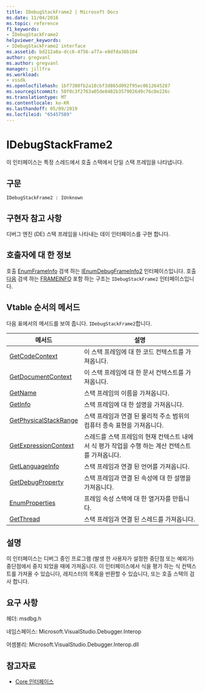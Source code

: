 ```yaml
---
title: IDebugStackFrame2 | Microsoft Docs
ms.date: 11/04/2016
ms.topic: reference
f1_keywords:
- IDebugStackFrame2
helpviewer_keywords:
- IDebugStackFrame2 interface
ms.assetid: bd212a6a-dcc6-4756-a77a-e8dfda38b104
author: gregvanl
ms.author: gregvanl
manager: jillfra
ms.workload:
- vssdk
ms.openlocfilehash: 1bf7380fb2a18cbf3d865d092f95ec0612645287
ms.sourcegitcommit: 50f0c3f2763a05de8482b3579026d9c76c0e226c
ms.translationtype: MT
ms.contentlocale: ko-KR
ms.lasthandoff: 05/09/2019
ms.locfileid: "65457589"
---
```

# <a name="idebugstackframe2"></a>IDebugStackFrame2
이 인터페이스는 특정 스레드에서 호출 스택에서 단일 스택 프레임을 나타냅니다.

## <a name="syntax"></a>구문

```
IDebugStackFrame2 : IUnknown
```

## <a name="notes-for-implementers"></a>구현자 참고 사항
 디버그 엔진 (DE) 스택 프레임을 나타내는 데이 인터페이스를 구현 합니다.

## <a name="notes-for-callers"></a>호출자에 대 한 정보
 호출 [EnumFrameInfo](../../../extensibility/debugger/reference/idebugthread2-enumframeinfo.md) 검색 하는 [IEnumDebugFrameInfo2](../../../extensibility/debugger/reference/ienumdebugframeinfo2.md) 인터페이스입니다. 호출 [다음](../../../extensibility/debugger/reference/ienumdebugframeinfo2-next.md) 검색 하는 [FRAMEINFO](../../../extensibility/debugger/reference/frameinfo.md) 포함 하는 구조는 `IDebugStackFrame2` 인터페이스입니다.

## <a name="methods-in-vtable-order"></a>Vtable 순서의 메서드
 다음 표에서의 메서드를 보여 줍니다. `IDebugStackFrame2`합니다.

|메서드|설명|
|------------|-----------------|
|[GetCodeContext](../../../extensibility/debugger/reference/idebugstackframe2-getcodecontext.md)|이 스택 프레임에 대 한 코드 컨텍스트를 가져옵니다.|
|[GetDocumentContext](../../../extensibility/debugger/reference/idebugstackframe2-getdocumentcontext.md)|이 스택 프레임에 대 한 문서 컨텍스트를 가져옵니다.|
|[GetName](../../../extensibility/debugger/reference/idebugstackframe2-getname.md)|스택 프레임의 이름을 가져옵니다.|
|[GetInfo](../../../extensibility/debugger/reference/idebugstackframe2-getinfo.md)|스택 프레임에 대 한 설명을 가져옵니다.|
|[GetPhysicalStackRange](../../../extensibility/debugger/reference/idebugstackframe2-getphysicalstackrange.md)|스택 프레임과 연결 된 물리적 주소 범위의 컴퓨터 종속 표현을 가져옵니다.|
|[GetExpressionContext](../../../extensibility/debugger/reference/idebugstackframe2-getexpressioncontext.md)|스레드를 스택 프레임의 현재 컨텍스트 내에서 식 평가 작업을 수행 하는 계산 컨텍스트를 가져옵니다.|
|[GetLanguageInfo](../../../extensibility/debugger/reference/idebugstackframe2-getlanguageinfo.md)|스택 프레임과 연결 된 언어를 가져옵니다.|
|[GetDebugProperty](../../../extensibility/debugger/reference/idebugstackframe2-getdebugproperty.md)|스택 프레임과 연결 된 속성에 대 한 설명을 가져옵니다.|
|[EnumProperties](../../../extensibility/debugger/reference/idebugstackframe2-enumproperties.md)|프레임 속성 스택에 대 한 열거자를 만듭니다.|
|[GetThread](../../../extensibility/debugger/reference/idebugstackframe2-getthread.md)|스택 프레임과 연결 된 스레드를 가져옵니다.|

## <a name="remarks"></a>설명
 이 인터페이스는 디버그 중인 프로그램 (발생 한 사용자가 설정한 중단점 또는 예외가) 중단점에서 중지 되었을 때에 가져옵니다. 이 인터페이스에서 식을 평가 하는 식 컨텍스트를 가져올 수 있습니다, 레지스터의 목록을 반환할 수 있습니다, 또는 호출 스택의 검사 합니다.

## <a name="requirements"></a>요구 사항
 헤더: msdbg.h

 네임스페이스: Microsoft.VisualStudio.Debugger.Interop

 어셈블리: Microsoft.VisualStudio.Debugger.Interop.dll

## <a name="see-also"></a>참고자료
- [Core 인터페이스](../../../extensibility/debugger/reference/core-interfaces.md)